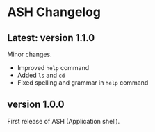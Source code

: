 # ASH Changelog

## Latest: version 1.1.0

Minor changes.

- Improved `help` command
- Added `ls` and `cd`
- Fixed spelling and grammar in `help` command

## version 1.0.0

First release of ASH (Application shell).
